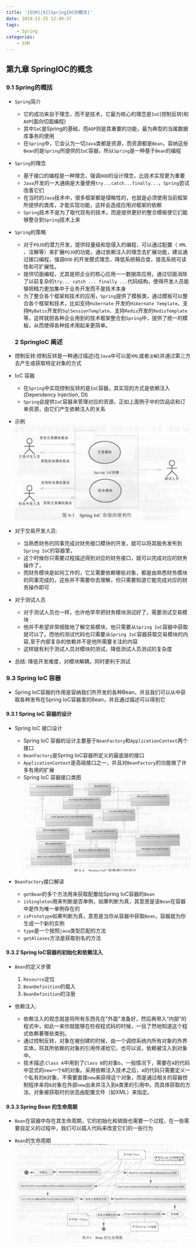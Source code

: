```yaml
---
title: '[SSM][9][SpringIOC的概念]'
date: 2019-12-25 12:49:37
tags:
    - Spring
categories:
    - SSM
---
```

## 第九章 SpringIOC的概念

### 9.1 Spring的概括

- `Spring`简介
  - 它的成功来自于理念，而不是技术，它最为核心的理念是`IoC`(控制反转)和`AOP`(面向切面编程)
  - 其中`IoC`是Spring的基础，而`AOP`则是其重要的功能，最为典型的当属数据库事务的使用
  - 在`Spring`中，它会认为一切`Java`类都是资源，而资源都是`Bean`，容纳这些`Bean`的是`Spring`所提供的`IoC`容器，所以`Spring`是一种基于`Bean`的编程

- `Spring`的理念
  - 基于接口的编程是一种理念，强调`OOD`的设计理念，比技术实现更为重要
  - `Java`开发的一大通病是大量使用`try...catch...finally...`，`Spring`尝试改善它们
  - 在当时的`Java`技术中，很多框架都是侵略性的，也就是必须使用当前框架所提供的类库，才能实现功能，这样会造成应用对框架的依赖
  - `Spring`技术不是为了取代现有的技术，而是提供更好的整合模板使它们能够整合到`Spring`技术上来

- `Spring`的策略
  - 对于`POJO`的潜力开发，提供轻量级和低侵入的编程，可以通过配置（ `XML` 、注解等）来扩展`POJO`的功能，通过依赖注入的理念去扩展功能，建议通过接口编程，强调`OOD` 的开发模式理念，降低系统稿合度，提高系统可读性和可扩展性。
  - 提供切面编程，尤其是把企业的核心应用一一数据库应用，通过切面消除了以前复杂的`try... catch ... finally ...`代码结构，使得开发人员能够把精力更加集中于业务开发而不是技术本身
  - 为了整合各个框架和技术的应用，`Spring`提供了模板类，通过模板可以整合各个框架和技术，比如支持`Hibernate` 开发的`Hibernate Template`、支持`MyBatis`开发的`SqlSessionTemplate`、支持`Redis`开发的`RedisTemplate` 等，这样就把各种企业用到的技术框架整合到`Spring`中，提供了统一的模板，从而使得各种技术用起来更简单。

  ### 2 SpringIoC 阐述

- 控制反转:控制反转是一种通过描述(在`Java`中可以是`XML`或者`注解`)并通过第三方去产生或获取特定对象的方式

- IoC 容器
  - 在`Spring`中实现控制反转的是`IoC`容器，其实现的方式是依赖注入(Dependency Injection, DI)
  - `Spring`会提供`IoC`容器来管理对应的资源，正如上面例子中的饮品店和订单资源，由它们产生依赖注入的关系

- 示例
    ![](SSM-9-SpringIOC的概念/0430_0.png)

- 对于交易开发人员:
  - 当熟悉财务的同事完成对财务接口模块的开发，就可以将其服务发布到`Spring IoC`的容器里，
  - 这个时候你只需要过程描述得到对应的财务接口，就可以完成对应的财务操作了，
  - 而财务模块是如何工作的，它又需要依赖哪些对象，都是由熟悉财务模块的同事完成的，这些并不需要你去理解，你只需要知道它能完成对应的财务操作即可

- 对于测试人员
  - 对于测试人员也一样，也许他早早把财务模块测试好了，需要测试交易模块
  - 他并不希望非常细致地了解交易模块，他只需要从`Spring IoC`容器中获取就可以了。而他的测试代码也只需要从`Spring IoC`容器获取交易模块的内容,至于内部复杂的依赖并不是他所需要关注的内容
  - 这样就有利于测试人员对模块的测试，降低测试人员测试的复杂度

- 总结: 降低开发难度，对模块解耦，同时更利于测试

### 9.3 Spring IoC 容器

- Spring IoC容器的作用是容纳我们所开发的各种Bean，并且我们可以从中获取各种发布在Spring IoC容器里的Bean，并且通过描述可以得到它

#### 9.3.1 Spring IoC 容器的设计

- Spring IoC 接口设计
    - Spring IoC 容器的设计主要基于`BeanFactory`和`ApplicationContext`两个接口
    - `BeanFactory`是Spring IoC容器所定义的最底层的接口
    - `ApplicationContext`是高级接口之一，并且对`BeanFactory`的功能做了许多有用的扩展
    - Spring IoC 容器接口类图
        ![](SSM-9-SpringIOC的概念/0501_0.png)

- `BeanFactory`接口解读
    - `getBean`的多个方法用来获取配置给Spring IoC容器的`Bean`
    - `isSingleton`用来判断是否单例，如果判断为真，其意思是该`Bean`在容器中是作为唯一单例存在的
    - `isPrototype`如果判断为真，意思是当你从容器中获取`Bean`，容器就为你生成一个新的实例
    - `type`是一个按照`java`类型匹配的方法
    - `getAliases`方法是获取别名的方法

#### 9.3.2 Spring IoC容器的初始化和依赖注入

- `Bean`的定义步骤
    1. `Resource`定位
    2. `BeanDefinition`的载入
    3. `BeanDefinition`的注册

- 依赖注入: 
    - 依赖注入的观念就是将所有东西先在"外面"准备好，然后再带入“内部”的程式中，如此一来你就能够在检视程式码的时候，一目了然地知道这个程式依赖著哪些类别。
    - 通过控制反转，对象在被创建的时候，由一个调控系统内所有对象的外界实体，将其所依赖的对象的引用传递给它。也可以说，依赖被注入到对象中。
    - 技术描述:`Class A`中用到了`Class B`的对象`b`，一般情况下，需要在`A`的代码中显式的`new`一个`B`的对象。采用依赖注入技术之后，`A`的代码只需要定义一个私有的`B`对象，不需要直接`new`来获得这个对象，而是通过相关的容器控制程序来将`B`对象在外部`new`出来并注入到`A`类里的引用中。而具体获取的方法、对象被获取时的状态由配置文件（如XML）来指定。

#### 9.3.3 Spring Bean 的生命周期

- `Bean`在容器中存在其生命周期，它的初始化和销毁也需要一个过程，在一些需要自定义的过程中，我们可以插入代码来改变它们的一些行为

- `Bean`的生命周期
    ![](SSM-9-SpringIOC的概念/0501_1.png)